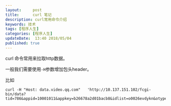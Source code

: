 ```yaml
---   
layout:     post  
title:      curl 笔记
description: curl常用命令介绍    
keywords: 技术
tags: [程序人生]  
categories: [程序人生]  
updateDate:  13:40 2018/05/04
published: true  
---  
```

 
curl 命令常用来拉取http数据。  

一般我们需要使用`-H`参数增加包头header。  


比如

```
curl -H "Host: data.video.qq.com"   'http://10.137.151.102/fcgi-bin/data?tid=786&appid=10001011&appkey=b26678a2d01bacb8&idlist=o0026evdykn&otype=json'
```





